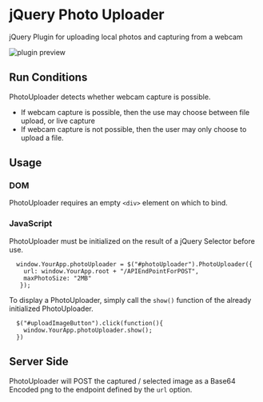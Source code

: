 # jQuery Photo Uploader
jQuery Plugin for uploading local photos and capturing from a webcam

![plugin preview](https://raw.githubusercontent.com/crossan007/jQuery-Photo-Uploader/master/preview.png)

## Run Conditions

PhotoUploader detects whether webcam capture is possible.

*  If webcam capture is possible, then the use may choose between file upload, or live capture
*  If webcam capture is not possible, then the user may only choose to upload a file.

##  Usage

### DOM

PhotoUploader requires an empty ```<div>``` element on which to bind.

### JavaScript

PhotoUploader must be initialized on the result of a jQuery Selector before use.

```
  window.YourApp.photoUploader = $("#photoUploader").PhotoUploader({
    url: window.YourApp.root + "/APIEndPointForPOST",
    maxPhotoSize: "2MB"
   });
```
To display a PhotoUploader, simply call the ```show()``` function of the already initialized PhotoUploader.

```
  $("#uploadImageButton").click(function(){
    window.YourApp.photoUploader.show();
  })
```

## Server Side

PhotoUploader will POST the captured / selected image as a Base64 Encoded png to the endpoint defined by the ```url``` option.


